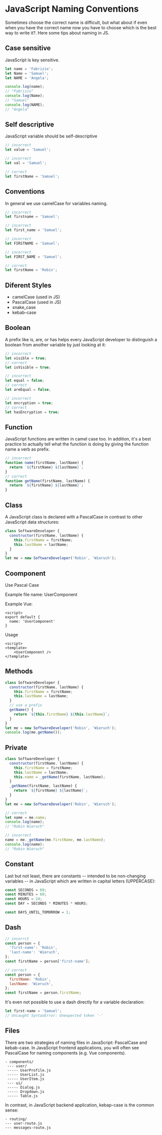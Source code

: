 # JavaScript Naming Conventions
Sometimes choose the correct name is difficult, but what about if even when you have the correct name now you have to choose which is the best way to write it?.
Here some tips about naming in JS.

## Case sensitive
JavaScript is key sensitive.

```javascript
let name = 'Fabrizio';
let Name = 'Samuel';
let NAME = 'Angela';

console.log(name);
// "Fabrizio"
console.log(Name);
// "Samuel"
console.log(NAME);
// "Angela"
```

## Self descriptive
JavaScript variable should be self-descriptive

```javascript
// incorrect
let value = 'Samuel';

// incorrect
let val = 'Samuel';

// correct
let firstName = 'Samuel';
```

## Conventions
In general we use camelCase for variables naming.

```javascript
// incorrect
let firstname = 'Samuel';

// incorrect
let first_name = 'Samuel';

// incorrect
let FIRSTNAME = 'Samuel';

// incorrect
let FIRST_NAME = 'Samuel';

// correct
let firstName = 'Robin';
```

## Diferent Styles

* camelCase (used in JS)
* PascalCase (used in JS)
* snake_case
* kebab-case

## Boolean
A prefix like is, are, or has helps every JavaScript developer to distinguish a boolean from another variable by just looking at it:

```javascript
// incorrect
let visible = true;
// correct
let isVisible = true;

// incorrect
let equal = false;
// correct
let areEqual = false;

// incorrect
let encryption = true;
// correct
let hasEncryption = true;
```

## Function
JavaScript functions are written in camel case too. In addition, it's a best practice to actually tell what the function is doing by giving the function name a verb as prefix.

```javascript
// incorrect
function name(firstName, lastName) {
  return `${firstName} ${lastName}`;
}
// correct
function getName(firstName, lastName) {
  return `${firstName} ${lastName}`;
}
```

## Class
A JavaScript class is declared with a PascalCase in contrast to other JavaScript data structures:
```javascript
class SoftwareDeveloper {
  constructor(firstName, lastName) {
    this.firstName = firstName;
    this.lastName = lastName;
  }
}
let me = new SoftwareDeveloper('Robin', 'Wieruch');
```

## Coomponent
Use Pascal Case

Example file name: UserComponent

Example Vue: 
```
<script>
export default {
  name: 'UserComponent'
}
```

Usage
```
<script>
<template>
    <UserComponent />
</template>
```

## Methods 
```javascript
class SoftwareDeveloper {
  constructor(firstName, lastName) {
    this.firstName = firstName;
    this.lastName = lastName;
  }
  // use a prefix
  getName() {
    return `${this.firstName} ${this.lastName}`;
  }
}
let me = new SoftwareDeveloper('Robin', 'Wieruch');
console.log(me.getName());
```

## Private
```javascript
class SoftwareDeveloper {
  constructor(firstName, lastName) {
    this.firstName = firstName;
    this.lastName = lastName;
    this.name = _getName(firstName, lastName);
  }
  _getName(firstName, lastName) {
    return `${firstName} ${lastName}`;
  }
}
let me = new SoftwareDeveloper('Robin', 'Wieruch');

// correct
let name = me.name;
console.log(name);
// "Robin Wieruch"

// incorrect
name = me._getName(me.firstName, me.lastName);
console.log(name);
// "Robin Wieruch"
```

## Constant
Last but not least, there are constants -- intended to be non-changing variables -- in JavaScript which are written in capital letters (UPPERCASE):

```javascript
const SECONDS = 60;
const MINUTES = 60;
const HOURS = 24;
const DAY = SECONDS * MINUTES * HOURS;

const DAYS_UNTIL_TOMORROW = 1;
```

## Dash
```javascript
// incorrct
const person = {
  'first-name': 'Robin',
  'last-name': 'Wieruch',
};
const firstName = person['first-name'];

// correct
const person = {
  firstName: 'Robin',
  lastName: 'Wieruch',
};
const firstName = person.firstName;
```

It's even not possible to use a dash directly for a variable declaration:

```javascript
let first-name = 'Samuel';
// Uncaught SyntaxError: Unexpected token '-'
```

## Files
There are two strategies of naming files in JavaScript: PascalCase and kebab-case. In JavaScript frontend applications, you will often see PascalCase for naming components (e.g. Vue components).

```
- components/
 --- user/
 ----- UserProfile.js
 ----- UserList.js
 ----- UserItem.js
 --- ui/
 ----- Dialog.js
 ----- Dropdown.js
 ----- Table.js
```

In contrast, in JavaScript backend application, kebap-case is the common sense:

```
- routing/
--- user-route.js
--- messages-route.js
```
